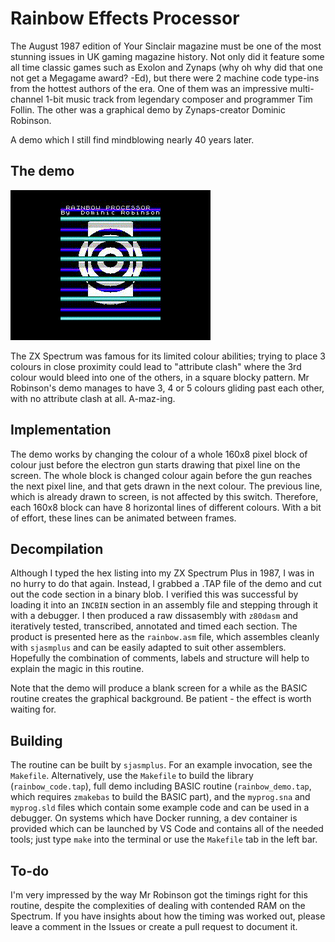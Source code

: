 # Rainbow Effects Processor

The August 1987 edition of Your Sinclair magazine must be one of the most stunning issues in UK gaming magazine history. Not only did it feature some all time classic games such as Exolon and Zynaps (why oh why did that one not get a Megagame award? -Ed), but there were 2 machine code type-ins from the hottest authors of the era. One of them was an impressive multi-channel 1-bit music track from legendary composer and programmer Tim Follin. The other was a graphical demo by Zynaps-creator Dominic Robinson.

A demo which I still find mindblowing nearly 40 years later.

## The demo

![A ZX Spectrum demo of shadowed blue and cyan bars scrolling upwards in fron and behind of a white and black circular design without causing colour clash](res/demo.gif)

The ZX Spectrum was famous for its limited colour abilities; trying to place 3 colours in close proximity could lead to "attribute clash" where the 3rd colour would bleed into one of the others, in a square blocky pattern. Mr Robinson's demo manages to have 3, 4 or 5 colours gliding past each other, with no attribute clash at all. A-maz-ing.

## Implementation

The demo works by changing the colour of a whole 160x8 pixel block of colour just before the electron gun starts drawing that pixel line on the screen. The whole block is changed colour again before the gun reaches the next pixel line, and that gets drawn in the next colour. The previous line, which is already drawn to screen, is not affected by this switch. Therefore, each 160x8 block can have 8 horizontal lines of different colours. With a bit of effort, these lines can be animated between frames.

## Decompilation

Although I typed the hex listing into my ZX Spectrum Plus in 1987, I was in no hurry to do that again. Instead, I grabbed a .TAP file of the demo and cut out the code section in a binary blob. I verified this was successful by loading it into an `INCBIN` section in an assembly file and stepping through it with a debugger. I then produced a raw dissasembly with `z80dasm` and iteratively tested, transcribed, annotated and timed each section. The product is presented here as the `rainbow.asm` file, which assembles cleanly with `sjasmplus` and can be easily adapted to suit other assemblers. Hopefully the combination of comments, labels and structure will help to explain the magic in this routine.

Note that the demo will produce a blank screen for a while as the BASIC routine creates the graphical background. Be patient - the effect is worth waiting for.

## Building

The routine can be built by `sjasmplus`. For an example invocation, see the `Makefile`. Alternatively, use the `Makefile` to build the library (`rainbow_code.tap`), full demo including BASIC routine (`rainbow_demo.tap`, which requires `zmakebas` to build the BASIC part), and the `myprog.sna` and `myprog.sld` files which contain some example code and can be used in a debugger. On systems which have Docker running, a dev container is provided which can be launched by VS Code and contains all of the needed tools; just type `make` into the terminal or use the `Makefile` tab in the left bar.

## To-do

I'm very impressed by the way Mr Robinson got the timings right for this routine, despite the complexities of dealing with contended RAM on the Spectrum. If you have insights about how the timing was worked out, please leave a comment in the Issues or create a pull request to document it.
